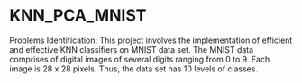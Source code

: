 # KNN_PCA_MNIST
Problems Identification: This project involves the implementation of efficient and effective KNN classifiers on MNIST data set. The MNIST data comprises of digital images of several digits ranging from 0 to 9. Each image is 28 x 28 pixels. Thus, the data set has 10 levels of classes. 

